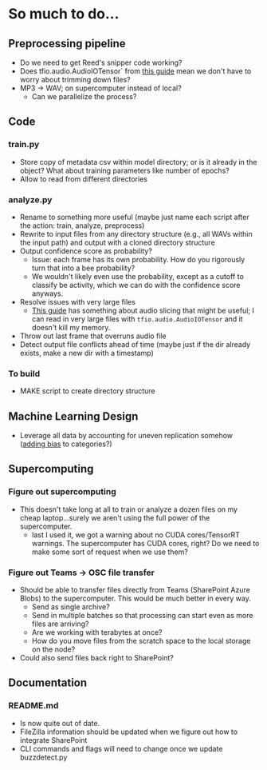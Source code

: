 # So much to do...
## Preprocessing pipeline
* Do we need to get Reed's snipper code working?
* Does tfio.audio.AudioIOTensor` from [this guide](https://www.tensorflow.org/io/tutorials/audio) mean we don't have to worry about trimming down files?
* MP3 → WAV; on supercomputer instead of local?
  - Can we parallelize the process?

## Code
### train.py
* Store copy of metadata csv within model directory; or is it already in the object? What about training parameters like number of epochs?
* Allow to read from different directories

### analyze.py
* Rename to something more useful (maybe just name each script after the action: train, analyze, preprocess)
* Rewrite to input files from any directory structure (e.g., all WAVs within the input path) and output with a cloned directory structure
* Output confidence score as probability?
    - Issue: each frame has its own probability. How do you rigorously turn that into a bee probability?
    - We wouldn't likely even use the probability, except as a cutoff to classify be activity, which we can do with the confidence score anyways.
* Resolve issues with very large files
  - [This guide](https://www.tensorflow.org/io/tutorials/audio) has something about audio slicing that might be useful; I can read in very large files with `tfio.audio.AudioIOTensor` and it doesn't kill my memory.
* Throw out last frame that overruns audio file
* Detect output file conflicts ahead of time (maybe just if the dir already exists, make a new dir with a timestamp)

### To build
* MAKE script to create directory structure

## Machine Learning Design
* Leverage all data by accounting for uneven replication somehow ([adding bias](https://www.tensorflow.org/tutorials/structured_data/imbalanced_data) to categories?)

## Supercomputing
### Figure out supercomputing
* This doesn't take long at all to train or analyze a dozen files on my cheap laptop...surely we aren't using the full power of the supercomputer.
  - last I used it, we got a warning about no CUDA cores/TensorRT warnings. The supercomputer has CUDA cores, right? Do we need to make some sort of request when we use them?

### Figure out Teams → OSC file transfer
* Should be able to transfer files directly from Teams (SharePoint Azure Blobs) to the supercomputer. This would be much better in every way.
  - Send as single archive?
  - Send in multiple batches so that processing can start even as more files are arriving?
  - Are we working with terabytes at once?
  - How do you move files from the scratch space to the local storage on the node?
* Could also send files back right to SharePoint?

## Documentation
### README.md
* Is now quite out of date.
* FileZilla information should be updated when we figure out how to integrate SharePoint
* CLI commands and flags will need to change once we update buzzdetect.py
